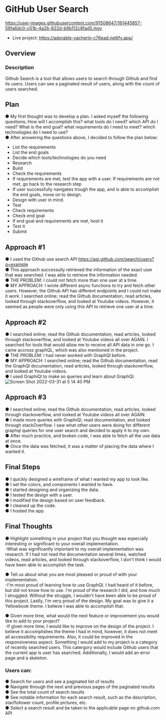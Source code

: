 

# GitHub User Search
https://user-images.githubusercontent.com/91508647/161445857-59fa6dc0-c01b-4a2b-822d-b6b112c8fad5.mov
* Live project: https://adorable-vacherin-c76ead.netlify.app/ </br>

## Overview
### Description

Github Search is a tool that allows users to search through Github and find its users. Users can see a paginated result of users, along with the count of users searched.

## Plan
● My first thought was to develop a plan. I asked myself the following questions; How will I accomplish this? what tools do I need? which API do I need? What is the end goal? what requirements do I need to meet? which technologies do I need to use? </br>
● After answering the questions above, I decided to follow the plan below:
  - List the requirements
  - List the end goals
  - Decide which tools/technologies do you need
  - Research 
  - Build
  - Check the requirements
  - If requirements are met, test the app with a user. If requirements are not met, go back to the research step
  - If user successfully navigates trough the app, and is able to accomplish the end goals, move on to design. 
  - Design with user in mind.
  - Test
  - Check requirements 
  - Check end goal
  - If end goal and requirements are met, host it
  - Test it 
  - Submit

## Approach #1 
● I used the Github use search API  https://api.github.com/search/users?q=example </br>
● This approach successully retrieved the information of the exact user that was searched. I was able to retrieve the information needed. </br>
● THE PROBLEM: I could not fetch more than one user at a time. </br>
● MY APPROACH: I wrote different async functions to try and fetch other users. However, the Github API has different endpoints and I could not make it work. I searched online; read the Github documentation, read articles, looked through stackoverflow, and looked at Youtube videos. However, it seemed as people were only using this API to retrieve one user at a time. </br>

## Approach #2 
● I searched online; read the Github documentation, read articles, looked through stackoverflow, and looked at Youtube videos all over AGAIN. I searched for tools that would allow me to receive all API data in one go. I came accross graphQL, which was also mentioned in the project. </br> 
● THE PROBLEM: I had never worked with GraphQl before.  </br>
● MY APPROACH: I searched online; read the Github documentation, read the GraphQl documentation, read articles, looked through stackoverflow, and looked at Youtube videos. </br>
● I used GraphiQl to make so queries and learn about GraphQl. </br>
![Screen Shot 2022-03-31 at 5 14 40 PM](https://user-images.githubusercontent.com/91508647/161444685-be8dd1e1-3895-4cca-8ae9-1ea3591175fe.png)

## Approach #3 
● I searched online; read the Github documentation, read articles, looked through stackoverflow, and looked at Youtube videos all over AGAIN.</br>
● I made more queries with GraphiQl, read documentation, and looked through stackOverflow. I saw what other users were doing for different graphql queries for one user search and decided to apply it to my own.  </br>
● After much practice, and broken code, I was able to fetch all the use data at once. </br>
● Once the data was fetched, it was a matter of placing the data where I wanted it.</br>


## Final Steps
● I quickly designed a wireframe of what I wanted my app to look like.</br>
● I set the colors, and components I wanted to have.</br>
● I started designing and organizing the data. </br>
● I tested the design with a user. </br>
● I modified the design based on user feedback. </br>
● I cleaned up the code. </br>
● I hosted the app. </br>

## Final Thoughts

● Highlight something in your project that you thought was especially interesting or
significant to your overall implementation. </br>
    -What was significantly important to my overall implementation was research. If I had not read the documentation several times, watched videos, read articles, and looked through stackoverflow, I don't think I would have been able to accomplish the task. </br>
  
● Tell us about what you are most pleased or proud of with your implementation.</br>
   -I'm most proud of learning how to use GraphQl. I had heard of it before, but did not know how to use. I'm proud of the research I did, and how much I struggled. Without the struggle, I wouldn't have been able to be proud of this project. Lastly, I'm very proud of the design. My goal was to give it a Yellowbook theme. I believe I was able to accomplish that. </br>
   
● Given more time, what would the next feature or improvement you would like to
add to your project?</br>
  -If given more time, I would like to improve on the design of the project. I believe it accomplishes the theme I had in mind, however, it does not meet all accessibility requirements. Also, it could be improved in the responsiveness aspect. Something I would add to my project is a category of recently searched users. This catergory would include Github users that the current app is user has searched. Additionally, I would add an error page and a skeleton. </br>

### Users can: 
● Search for users and see a paginated list of results</br>
● Navigate through the next and previous pages of the paginated results</br>
● See the total count of search results</br>
● See notable information for each search result, such as the description, star/follower
count, profile pictures, etc.</br>
● Select a search result and be taken to the applicable page on github.com API</br>


